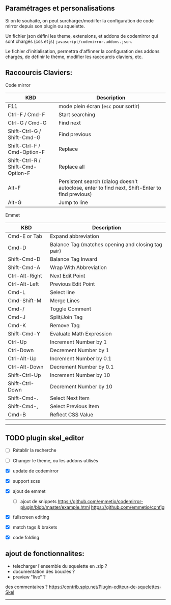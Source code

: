 
## Paramétrages et personalisations

Si on le souhaite, on peut surcharger/modiifer la configuration de code mirror depuis son plugin ou squelette.

Un fichier json défini les theme, extensions, et addons de codemirror qui sont chargés (css et js) `javascript/codemirror.addons.json`.

Le fichier d'initialisation, permettra d'affinner la configuration des addons chargés, de définir le thème, modifier les raccourcis claviers, etc.


## Raccourcis Claviers:

Code mirror

| KBD | Description |
|--|--|
| F11 | mode plein écran (`esc` pour sortir) |
| Ctrl-F / Cmd-F | Start searching |
| Ctrl-G / Cmd-G | Find next |
| Shift-Ctrl-G / Shift-Cmd-G | Find previous |
| Shift-Ctrl-F / Cmd-Option-F | Replace |
| Shift-Ctrl-R / Shift-Cmd-Option-F | Replace all |
| Alt-F | Persistent search (dialog doesn't autoclose, enter to find next, Shift-Enter to find previous)|
| Alt-G | Jump to line |

Emmet

| KBD | Description |
|--|--|
| Cmd-E or Tab | Expand abbreviation |
| Cmd-D | Balance Tag (matches opening and closing tag pair) |
| Shift-Cmd-D | Balance Tag Inward |
| Shift-Cmd-A | Wrap With Abbreviation |
| Ctrl-Alt-Right | Next Edit Point |
| Ctrl-Alt-Left | Previous Edit Point |
| Cmd-L | Select line |
| Cmd-Shift-M | Merge Lines |
| Cmd-/ | Toggle Comment |
| Cmd-J | Split/Join Tag |
| Cmd-K | Remove Tag |
| Shift-Cmd-Y | Evaluate Math Expression |
| Ctrl-Up | Increment Number by 1 |
| Ctrl-Down | Decrement Number by 1 |
| Ctrl-Alt-Up | Increment Number by 0.1 |
| Ctrl-Alt-Down | Decrement Number by 0.1 |
| Shift-Ctrl-Up | Increment Number by 10 |
| Shift-Ctrl-Down | Decrement Number by 10 |
| Shift-Cmd-. | Select Next Item |
| Shift-Cmd-, | Select Previous Item |
| Cmd-B | Reflect CSS Value |


---------------------------------------------
TODO plugin skel_editor
---------------------------------------------

- [ ] Rétablir la recherche
- [ ] Changer le theme, ou les addons utilisés

- [X] update de codemirror
- [X] support scss
- [X] ajout de emmet
  - [ ] ajout de snippets
        https://github.com/emmetio/codemirror-plugin/blob/master/example.html
        https://github.com/emmetio/config
- [X] fullscreen editing
- [X] match tags & brakets
- [X] code folding


ajout de fonctionnalites:
----------------------------
- telecharger l'ensemble du squelette en .zip ?
- documentation des boucles ?
- preview "live" ?

des commentaires ?
https://contrib.spip.net/Plugin-editeur-de-squelettes-Skel


---------------------------------------------

